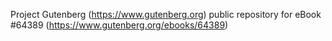 Project Gutenberg (https://www.gutenberg.org) public repository for eBook #64389 (https://www.gutenberg.org/ebooks/64389)
